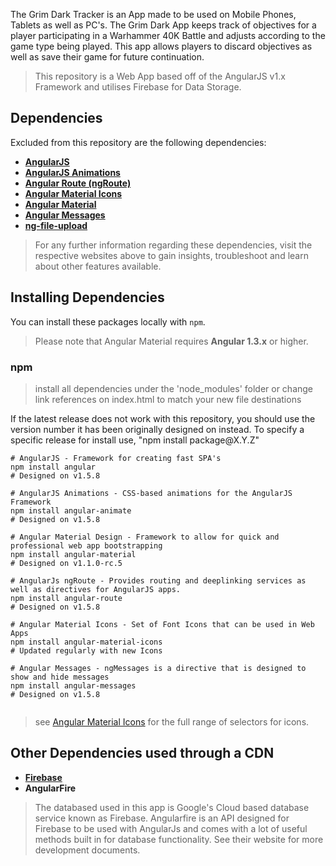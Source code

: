 The Grim Dark Tracker is an App made to be used on Mobile Phones, Tablets as well as PC's. The Grim Dark App keeps track of objectives for a player participating in a Warhammer 40K Battle and adjusts according to the game type being played. This app allows players to discard objectives as well as save their game for future continuation.

> This repository is a Web App based off of the AngularJS v1.x Framework and utilises Firebase for Data Storage. 

## Dependencies

Excluded from this repository are the following dependencies:

* **[AngularJS](https://www.angularjs.org/)**
* **[AngularJS Animations](https://docs.angularjs.org/guide/animations)** 
* **[Angular Route (ngRoute)](https://docs.angularjs.org/api/ngRoute)** 
* **[Angular Material Icons](https://design.google.com/icons/)** 
* **[Angular Material](https://material.angularjs.org/latest/)**
* **[Angular Messages](https://docs.angularjs.org/api/ngMessages/directive/ngMessages)**
* **[ng-file-upload](https://github.com/danialfarid/ng-file-upload)** 

> For any further information regarding these dependencies, visit the respective websites above to gain insights, troubleshoot and learn about other features available. 
 
## Installing Dependencies

You can install these packages locally with `npm`. 
> Please note that Angular Material requires **Angular 1.3.x** or higher. 


### npm 
> install all dependencies under the 'node_modules' folder or change link references on index.html to match your new file destinations

If the latest release does not work with this repository, you should use the version number it has been originally designed on instead. To  specify a specific release for install use, "npm install package&#64;X.Y.Z"

```shell
# AngularJS - Framework for creating fast SPA's
npm install angular
# Designed on v1.5.8

# AngularJS Animations - CSS-based animations for the AngularJS Framework 
npm install angular-animate
# Designed on v1.5.8

# Angular Material Design - Framework to allow for quick and professional web app bootstrapping
npm install angular-material
# Designed on v1.1.0-rc.5

# AngularJs ngRoute - Provides routing and deeplinking services as well as directives for AngularJS apps.
npm install angular-route
# Designed on v1.5.8

# Angular Material Icons - Set of Font Icons that can be used in Web Apps
npm install angular-material-icons
# Updated regularly with new Icons

# Angular Messages - ngMessages is a directive that is designed to show and hide messages
npm install angular-messages
# Designed on v1.5.8


```
> see [Angular Material Icons](https://design.google.com/icons/) for the full range of selectors for icons.


## Other Dependencies used through a CDN
* **[Firebase](https://firebase.google.com)**
* **AngularFire**

> The databased used in this app is Google's Cloud based database service known as Firebase. Angularfire is an API designed for Firebase to be used with AngularJs and comes with a lot of useful methods built in for database functionality. See their website for more development documents.
